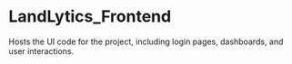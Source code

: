 # LandLytics_Frontend
 Hosts the UI code for the project, including login pages, dashboards, and user interactions.
